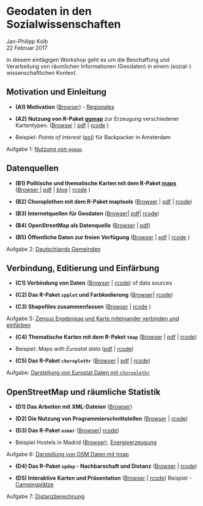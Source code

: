 # Geodaten in den Sozialwissenschaften
Jan-Philipp Kolb  
22 Februar 2017  



In diesem eintägigen Workshop geht es um die Beschaffung und Verarbeitung von räumlichen Informationen (Geodaten) in einem (sozial-) wissenschaftlichen Kontext.

Motivation und Einleitung
---------------------

- __(A1) Motivation__ ([Browser](https://github.com/Japhilko/GeoData/blob/master/2017/slides/Einleitung.md)) - [Regionales](http://rpubs.com/Japhilko82/OpenStreetMap_Mannheim)

- __(A2) Nutzung von R-Paket [ggmap](http://journal.r-project.org/archive/2013-1/kahle-wickham.pdf)__ zur Erzeugung verschiedener Kartentypen. ([Browser](https://github.com/Japhilko/GeoData/blob/master/2017/slides/ggmap.md) | [pdf](https://github.com/Japhilko/GeoData/blob/master/2016/slides/ggmap.pdf) | [rcode](https://raw.githubusercontent.com/Japhilko/GeoData/master/2016/rcode/slidesB1_ggmap.R) )

- Beispiel: *Points of interest* ([poi](https://rpossib.wordpress.com/2015/09/15/points-of-interest-for-backpackers/)) für Backpacker in Amsterdam

Aufgabe 1: [Nutzung von  `ggmap`](https://github.com/Japhilko/GeoData/blob/master/2017/tutorial/Aufgabe_Nutzung_ggmap.Rmd)

Datenquellen
---------------------

- __(B1) Politische und thematische Karten mit dem R-Paket [maps](https://cran.r-project.org/web/packages/maps/index.html)__ ([Browser ](https://github.com/Japhilko/GeoData/blob/master/2016/slides/maps.md) |  [pdf](https://github.com/Japhilko/GeoData/blob/master/2016/slides/maps.pdf) | [blog](https://rpossib.wordpress.com/2015/09/18/political-maps-with-r/) | [rcode](https://raw.githubusercontent.com/Japhilko/GeoData/master/2016/rcode/slidesC1_maps.R) )

- __(B2) Choroplethen mit dem R-Paket maptools__ ([Browser](https://github.com/Japhilko/GeoData/blob/master/2016/slides/maptools.md) | [pdf](https://github.com/Japhilko/GeoData/blob/master/2016/slides/maptools.pdf)
| [rcode](https://raw.githubusercontent.com/Japhilko/GeoData/master/2016/rcode/slidesC2_maptools.R))

- __(B3) Internetquellen für Geodaten__ ([Browser](https://github.com/Japhilko/GeoData/blob/master/2016/slides/polygonSources.md)| [pdf](https://github.com/Japhilko/GeoData/blob/master/2016/slides/polygonSources.pdf)|
[rcode](https://raw.githubusercontent.com/Japhilko/GeoData/master/2016/rcode/slidesC3_polygonSources.R))

- __(B4) OpenStreetMap als Datenquelle__ ([Browser](https://github.com/Japhilko/GeoData/blob/master/2016/slides/osm_data.md) |
[pdf](https://github.com/Japhilko/GeoData/blob/master/2016/slides/osm_data.pdf))

- __(B5) Öffentliche Daten zur freien Verfügung__  ([Browser](https://github.com/Japhilko/GeoData/blob/master/2016/slides/DataPUF.md) | 
[pdf](https://github.com/Japhilko/GeoData/blob/master/2016/slides/DataPUF.pdf) |
[rcode](https://raw.githubusercontent.com/Japhilko/GeoData/master/2016/rcode/slidesD2_DataPUF.R)
)

Aufgabe 2: [Deutschlands Gemeinden](https://github.com/Japhilko/GeoData/blob/master/2016/tutorial/Aufgabe_Zensus_Ergebnisse.md)


Verbindung, Editierung und Einfärbung
---------------------

- __(C1) Verbindung von Daten__ ([Browser](https://github.com/Japhilko/GeoData/blob/master/2016/slides/Matching.md) |
[rcode](https://raw.githubusercontent.com/Japhilko/GeoData/master/2016/rcode/slidesE1_Matching.R))
of data sources

- __(C2) Das R-Paket `spplot` und Farbkodierung__  ([Browser](https://github.com/Japhilko/GeoData/blob/master/2016/slides/spplot.md)| 
[rcode](https://raw.githubusercontent.com/Japhilko/GeoData/master/2016/rcode/slidesE2_spplot.R))

- __(C3) Shapefiles zusammenfassen__ ([Browser](https://github.com/Japhilko/GeoData/blob/master/2016/slides/BeispielONB.md) | 
[rcode](https://raw.githubusercontent.com/Japhilko/GeoData/master/2016/rcode/slidesE3_CombineShapefiles.R)
)


Aufgabe 5: [Zensus Ergebnisse und Karte miteinander verbinden und einfärben](https://github.com/Japhilko/GeoData/blob/master/2016/tutorial/Aufgabe_Verbindung.Rmd)

- __(C4) Thematische Karten mit dem R-Paket `tmap`__ 
([Browser](https://github.com/Japhilko/GeoData/blob/master/2016/slides/tmap.md) | 
[pdf](https://github.com/Japhilko/GeoData/blob/master/2016/slides/tmap.pdf) |
[rcode](https://raw.githubusercontent.com/Japhilko/GeoData/master/2016/rcode/slidesF1_tmap.R))

- Beispiel: *Maps with Eurostat data* ([pdf](https://github.com/Japhilko/GeoData/blob/master/2015/slides/eurostatMapsR.pdf) | [rcode](https://raw.githubusercontent.com/Japhilko/GeoData/master/2015/rcode/SpatMA_EurostatMaps.R))

- __(C5) Das R-Paket `choroplethr`__ ([Browser](https://github.com/Japhilko/GeoData/blob/master/2016/slides/Choroplethr.md) | 
[pdf](https://github.com/Japhilko/GeoData/blob/master/2016/slides/Choroplethr.pdf) | 
[rcode](https://raw.githubusercontent.com/Japhilko/GeoData/master/2016/rcode/slidesF2_choroplethr.R))


Aufgabe: [Darstellung von Eurostat Daten mit `choroplethr`](https://github.com/Japhilko/GeoData/blob/master/2016/tutorial/Aufgabe_choroplethr.Rmd)


OpenStreetMap und räumliche Statistik
---------------------

- __(D1) Das Arbeiten mit XML-Dateien__ ([Browser](https://github.com/Japhilko/GeoData/blob/master/2017/slides/OpenStreetMap.md))

- __(D2) Die Nutzung von Programmierschnittstellen__ ([Browser](https://github.com/Japhilko/GeoData/blob/master/2016/slides/UsageAPI.md) | 
[rcode](https://raw.githubusercontent.com/Japhilko/GeoData/master/2016/rcode/slidesG1_UsageAPI.R))

- __(D3) Das R-Paket `osmar`__ ([Browser](https://github.com/Japhilko/GeoData/blob/master/2016/slides/osmar.md)| 
[rcode](https://raw.githubusercontent.com/Japhilko/GeoData/master/2016/rcode/slidesG3_osmar.R))

- Beispiel Hostels in Madrid ([Browser](https://github.com/Japhilko/GeoData/blob/master/2016/slides/Madrid_hostels.Rmd)), [Energieerzeugung](https://rpossib.wordpress.com/2015/11/20/use-openstreetmap-date/)

Aufgabe 6: [Darstellung von OSM Daten mit tmap](https://github.com/Japhilko/GeoData/blob/master/2016/tutorial/Aufgabe_osmar.Rmd)

- __(D4) Das R-Paket `spdep` - Nachbarschaft und Distanz__ ([Browser](https://github.com/Japhilko/GeoData/blob/master/2016/slides/spdep.md) |
[rcode](https://raw.githubusercontent.com/Japhilko/GeoData/master/2016/rcode/slidesH1_spdep.R))


- __(D5) Interaktive Karten und Präsentation__ ([Browser](https://github.com/Japhilko/GeoData/blob/master/2016/slides/PresentingResults.Rmd)
| [rcode](https://raw.githubusercontent.com/Japhilko/GeoData/master/2016/rcode/slidesH2_Interaktiv.R))
Beispiel - [Campingplätze](http://rpubs.com/Japhilko82/Campsites)

Aufgabe 7: [Distanzberechnung](https://github.com/Japhilko/GeoData/blob/master/2016/tutorial/Aufgabe_Distanzberechnung.Rmd)
